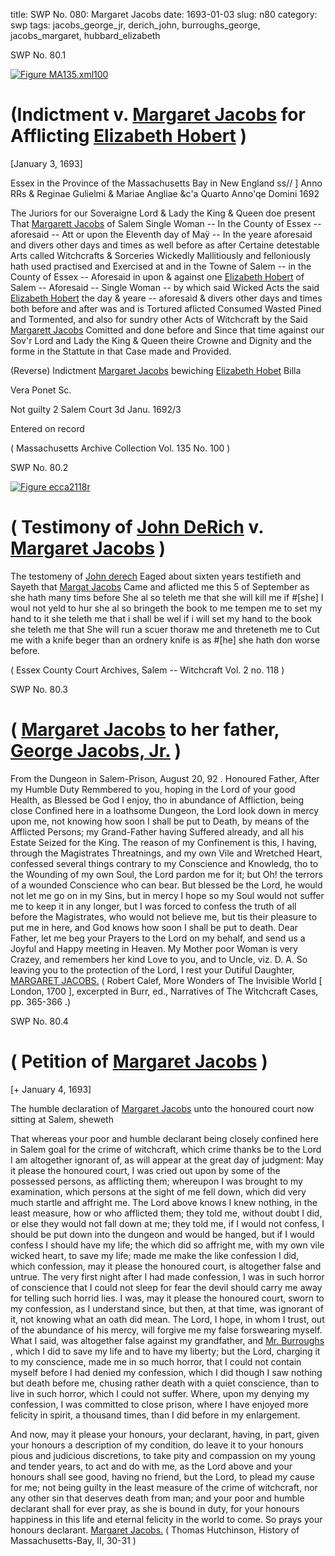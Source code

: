 title: SWP No. 080: Margaret Jacobs
date: 1693-01-03
slug: n80
category: swp
tags: jacobs_george_jr, derich_john, burroughs_george, jacobs_margaret, hubbard_elizabeth




<div markdown class="doc" id="n80.1">

<div class="doc_id">SWP No. 80.1</div>



<span markdown class="figure">[![Figure MA135.xml100](archives/MA135/small/MA135.xml100.jpg)](archives/MA135/large/MA135.xml100.jpg)</span>


# (Indictment v. [Margaret Jacobs](/tag/jacobs_margaret.html) for Afflicting [Elizabeth Hobert](/tag/hubbard_elizabeth.html) )

[January 3, 1693] 

Essex in the Province of the Massachusetts Bay in New England ss// ] Anno RRs & Reginae Gulielmi & Mariae Angliae &c'a Quarto Anno'qe Domini 1692 

The Juriors for our Soveraigne Lord & Lady the King & Queen doe present That [Margarett Jacobs](/tag/jacobs_margaret.html) of Salem Single Woman -- In the County of Essex -- aforesaid -- Att or upon the Eleventh day of Maÿ -- In the yeare aforesaid and divers other days and times as well before as after Certaine detestable Arts called Witchcrafts & Sorceries Wickedly Mallitiously and felloniously hath used practised and Exercised at and in the Towne of Salem -- in the County of Essex -- Aforesaid in upon & against one [Elizabeth Hobert](/tag/hubbard_elizabeth.html) of Salem -- Aforesaid -- Single Woman -- by which said Wicked Acts the said [Elizabeth Hobert](/tag/hubbard_elizabeth.html) the day & yeare -- aforesaid & divers other days and times both before and after was and is Tortured aflicted Consumed Wasted Pined and Tormented, and also for sundry other Acts of Witchcraft by the Said [Margarett Jacobs](/tag/jacobs_margaret.html) Comitted and done before and Since that time against our Sov'r Lord and Lady the King & Queen theire Crowne and Dignity and the forme in the Stattute in that Case made and Provided.

(Reverse) Indictment [Margaret Jacobs](/tag/jacobs_margaret.html) bewiching [Elizabeth Hobet](/tag/hubbard_elizabeth.html) Billa

Vera Ponet Sc. 

Not guilty 2 Salem Court 3d Janu. 1692/3

Entered on record 

( Massachusetts Archive Collection Vol. 135 No. 100 )


</div>



<div markdown class="doc" id="n80.2">

<div class="doc_id">SWP No. 80.2</div>



<span markdown class="figure">[![Figure ecca2118r](archives/ecca/thumb/ecca2118r.jpg)](archives/ecca/large/ecca2118r.jpg)</span>


# ( Testimony of [John DeRich](/tag/derich_john.html) v. [Margaret Jacobs](/tag/jacobs_margaret.html) )

The testomeny of [John derech](/tag/derich_john.html) Eaged about sixten years testifieth and Sayeth that [Margat Jacobs](/tag/jacobs_margaret.html) Came and aflicted me this 5 of September as she hath many tims before She al so teleth me that she will kill me if #[she] I woul not yeld to hur she al so bringeth the book to me tempen me to set my hand to it she teleth me that i shall be wel if i will set my hand to the book she teleth me that She will run a scuer thoraw me and threteneth me to Cut me with a knife beger than an ordnery knife is as #[he] she hath don worse before.

( Essex County Court Archives, Salem -- Witchcraft Vol. 2 no. 118 )


</div>



<div markdown class="doc" id="n80.3">

<div class="doc_id">SWP No. 80.3</div>


# ( [Margaret Jacobs](/tag/jacobs_margaret.html) to her father, [George Jacobs, Jr.](/tag/jacobs_george_jr.html) )
From the Dungeon  in Salem-Prison,  August 20, 92 . Honoured Father, 
After my Humble Duty Remmbered to you, hoping in the Lord of your good Health, as Blessed be God I enjoy, tho in abundance of Affliction, being close Confined here in a loathsome Dungeon, the Lord look down in mercy upon me, not knowing how soon I shall be put to Death, by means of the Afflicted Persons; my Grand-Father having Suffered already, and all his Estate Seized for the King. The reason of my Confinement is this, I having, through the Magistrates Threatnings, and my own Vile and Wretched Heart, confessed several things contrary to my Conscience and Knowledg, tho to the Wounding of my own Soul, the Lord pardon me for it; but Oh! the terrors of a wounded Conscience who can bear. But blessed be the Lord, he would not let me go on in my Sins, but in mercy I hope so my Soul would not suffer me to keep it in any longer, but I was forced to confess the truth of all before the Magistrates, who would not believe me, but tis their pleasure to put me in here, and God knows how soon I shall be put to death. Dear Father, let me beg your Prayers to the Lord on my behalf, and send us a Joyful and Happy meeting in Heaven. My Mother poor Woman is very Crazey, and  remembers her kind Love to you, and to Uncle, viz.  D. A. So leaving you to the protection of the Lord, I rest your Dutiful Daughter,
[MARGARET JACOBS.](/tag/jacobs_margaret.html) ( Robert Calef,  More Wonders of The Invisible World [ London, 1700 ], excerpted in Burr, ed.,  Narratives of The Witchcraft Cases, pp. 365-366 .)

</div>



<div markdown class="doc" id="n80.4">

<div class="doc_id">SWP No. 80.4</div>


# ( Petition of [Margaret Jacobs](/tag/jacobs_margaret.html) )

[+ January 4, 1693]

The humble declaration of [Margaret Jacobs](/tag/jacobs_margaret.html) unto the honoured court now sitting at Salem, sheweth

That whereas your poor and humble declarant being closely confined here in Salem goal for the crime of witchcraft, which crime thanks be to the Lord I am altogether ignorant of, as will appear at the great day of judgment: May it please the honoured court, I was cried out upon by some of the possessed persons, as afflicting them; whereupon I was brought to my examination, which persons at the sight of me fell down, which did very much startle and affright me. The Lord above knows I knew nothing, in the least measure, how or who afflicted them; they told me, without doubt I did, or else they would not fall down at me; they told me, if I would not confess, I should be put down into the dungeon and would be hanged, but if I would confess I should have my life; the which did so affright me, with my own vile wicked heart, to save my life; made me make the like confession I did, which confession, may it please the honoured court, is altogether false and untrue. The very first night after I had made confession, I was in such horror of conscience that I could not sleep for fear the devil should carry me away for telling such horrid lies. I was, may it please the honoured court, sworn to my confession, as I understand since, but then, at that time, was ignorant of it, not knowing what an oath did mean. The Lord, I hope, in whom I trust, out of the abundance of his mercy, will forgive me my false forswearing myself. What I said, was altogether false against my grandfather, and [Mr. Burroughs](/tag/burroughs_george.html) , which I did to save my life and to have my liberty; but the Lord, charging it to my conscience, made me in so much horror, that I could not contain myself before I had denied my confession, which I did though I saw nothing but death before  me, chusing rather death with a quiet conscience, than to live in such horror, which I could not suffer. Where, upon my denying my confession, I was committed to close prison, where I have enjoyed more felicity in spirit, a thousand times, than I did before in my enlargement.

And now, may it please your honours, your declarant, having, in part, given your honours a description of my condition, do leave it to your honours pious and judicious discretions, to take pity and compassion on my young and tender years, to act and do with me, as the Lord above and your honours shall see good, having no friend, but the Lord, to plead my cause for me; not being guilty in the least measure of the crime of witchcraft, nor any other sin that deserves death from man; and your poor and humble declarant shall for ever pray, as she is bound in duty, for your honours happiness in this life and eternal felicity in the world to come. So prays your honours declarant. 
[Margaret Jacobs.](/tag/jacobs_margaret.html) ( Thomas Hutchinson,  History of Massachusetts-Bay, II, 30-31 )

</div>

